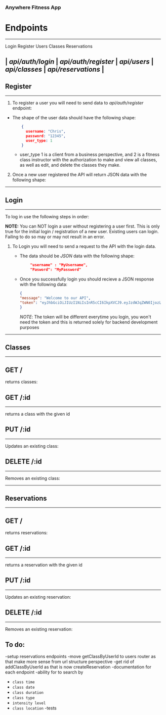 ### Anywhere Fitness App ###

# Endpoints


---
Login
Register
Users
Classes
Reservations

 | _api/auth/login_ | _api/auth/register_ | _api/users_ | _api/classes_ | _api/reservations_ |
---
## Register
---
1. To register a user you will need to send data to _api/auth/register_ endpoint:
 * The shape of the user data should have the following shape:
    ```json
        {
          username: "Chris",
          password: "12345",
          user_type: 1
        }
    ```
    * user_type 1 is a client from a business perspective, and 2 is a fitness class instructor with the authorization to make and view all classes, as well as edit, and delete the classes they make.

2. Once a new user registered the API will return JSON data with the following shape:

---
## Login
---
To log in use the following steps in order:

__NOTE:__ You can NOT login a user without registering a user first. This is only true for the initial login / registration of a new user. Existing users can login. Failing to do so may or may not result in an error.

1. To Login you will need to send a request to the API with the login data.
   * The data should be _JSON_ data with the following shape:

    ```json
            "username" : "MyUsername",
            "Pasword": "MyPassword"
    ```
    * Once you successfully login you should recieve a JSON response with the following data: 
        ```json 
        {
        "message": "Welcome to our API",
        "token": "eyJhbGciOiJIUzI1NiIsInR5cCI6IkpXVCJ9.eyJzdWJqZWN0IjozLCJ1c2VybmFtZSI6IkNocmlzdG9waGVyIiwiaWF0IjoxNjAwNzIwNzMwLCJleHAiOjE2MDA3MjQzMzB9.__SevXXb6OXZO_TXfhLe88_cgppEGhgG_Ag5Vw28qsw" 
        }
        ```
        _NOTE_: The token will be different everytime you login, you won't need the token and this is returned solely for backend development purposes
---
## Classes
---
 ## GET /
 returns classes:


 ## GET /:id
 ----
 returns a class with the given id

## PUT /:id
---

Updates an existing class:

## DELETE /:id
---
Removes an existing class:

---
## Reservations
---
 ## GET /
 returns reservations:


 ## GET /:id
 ----
 returns a reservation with the given id

## PUT /:id
---

Updates an existing reservation:

## DELETE /:id
---
Removes an existing reservation:

## To do:
-setup reservations endpoints
-move getClassByUserId to users router as that make more sense from url structure perspective
-get rid of addClassByUserId as that is now createReservation
-documentation for each endpoint
-ability for to search by 
  - `class time`
  - `class date`
  - `class duration`
  - `class type`
  - `intensity level`
  - `class location`
-tests